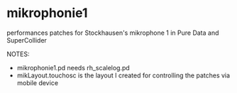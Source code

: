 # mikrophonie1
performances patches for Stockhausen's mikrophone 1 in Pure Data and SuperCollider

NOTES:
- mikrophonie1.pd needs rh_scalelog.pd
- mikLayout.touchosc is the layout I created for controlling the patches via mobile device
